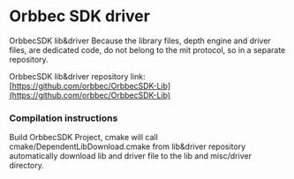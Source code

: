 # Orbbec SDK driver

OrbbecSDK lib&driver Because the library files, depth engine and driver files, are dedicated code, do not belong to the mit protocol, so in a separate repository.

OrbbecSDK lib&driver repository link: [https://github.com/orbbec/OrbbecSDK-Lib](https://github.com/orbbec/OrbbecSDK-Lib)

### Compilation instructions

Build OrbbecSDK  Project,  cmake will call  cmake/DependentLibDownload.cmake  from lib&driver repository automatically download lib and driver file to the lib and misc/driver directory.
